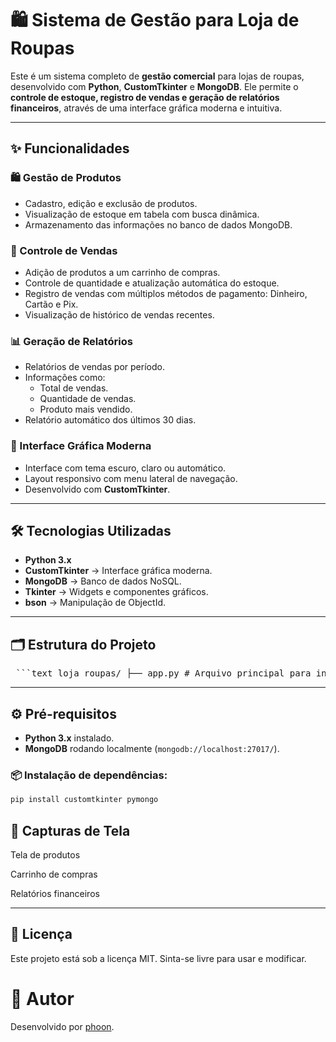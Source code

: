 # 🛍️ Sistema de Gestão para Loja de Roupas

Este é um sistema completo de **gestão comercial** para lojas de roupas, desenvolvido com **Python**, **CustomTkinter** e **MongoDB**. Ele permite o **controle de estoque, registro de vendas e geração de relatórios financeiros**, através de uma interface gráfica moderna e intuitiva.

---

## ✨ Funcionalidades

### 🛍️ Gestão de Produtos
- Cadastro, edição e exclusão de produtos.
- Visualização de estoque em tabela com busca dinâmica.
- Armazenamento das informações no banco de dados MongoDB.

### 💸 Controle de Vendas
- Adição de produtos a um carrinho de compras.
- Controle de quantidade e atualização automática do estoque.
- Registro de vendas com múltiplos métodos de pagamento: Dinheiro, Cartão e Pix.
- Visualização de histórico de vendas recentes.

### 📊 Geração de Relatórios
- Relatórios de vendas por período.
- Informações como:
  - Total de vendas.
  - Quantidade de vendas.
  - Produto mais vendido.
- Relatório automático dos últimos 30 dias.

### 🎨 Interface Gráfica Moderna
- Interface com tema escuro, claro ou automático.
- Layout responsivo com menu lateral de navegação.
- Desenvolvido com **CustomTkinter**.

---

## 🛠️ Tecnologias Utilizadas
- **Python 3.x**
- **CustomTkinter** → Interface gráfica moderna.
- **MongoDB** → Banco de dados NoSQL.
- **Tkinter** → Widgets e componentes gráficos.
- **bson** → Manipulação de ObjectId.

---

## 🗂️ Estrutura do Projeto

<pre> ```text loja_roupas/ ├── app.py # Arquivo principal para iniciar o sistema ├── config.py # Configuração do banco de dados e tema ├── ui/ │ ├── __init__.py # Inicializador do pacote ui │ ├── base.py # Estrutura principal da aplicação │ ├── produtos_frame.py # Gestão de produtos │ ├── vendas_frame.py # Controle de vendas │ └── relatorios_frame.py # Relatórios financeiros ├── models/ # (opcional) Lógica de acesso ao banco │ ├── __init__.py │ ├── produto.py │ └── venda.py ├── utils.py # (opcional) Funções auxiliares └── README.md # Documentação do projeto ``` </pre>
---

## ⚙️ Pré-requisitos

- **Python 3.x** instalado.
- **MongoDB** rodando localmente (`mongodb://localhost:27017/`).

### 📦 Instalação de dependências:

```bash
pip install customtkinter pymongo
```

## 📸 Capturas de Tela

Tela de produtos

Carrinho de compras

Relatórios financeiros

---

## 📝 Licença
Este projeto está sob a licença MIT. Sinta-se livre para usar e modificar.

# 👤 Autor
Desenvolvido por [phoon](github.com/phoonsz).
